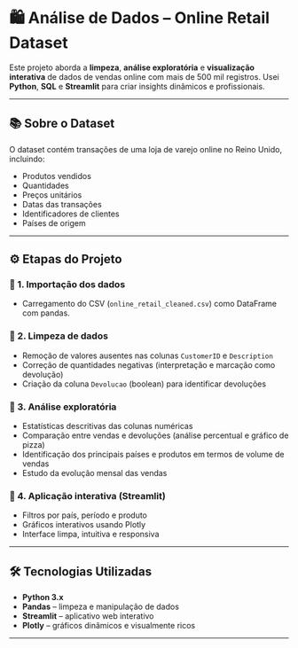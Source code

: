 # 🛍️ Análise de Dados – Online Retail Dataset

Este projeto aborda a **limpeza**, **análise exploratória** e **visualização interativa** de dados de vendas online com mais de 500 mil registros. Usei **Python**, **SQL** e **Streamlit** para criar insights dinâmicos e profissionais.

---

## 📚 Sobre o Dataset

O dataset contém transações de uma loja de varejo online no Reino Unido, incluindo:

- Produtos vendidos  
- Quantidades  
- Preços unitários  
- Datas das transações  
- Identificadores de clientes  
- Países de origem  

---

## ⚙️ Etapas do Projeto

### 🔹 1. Importação dos dados  
- Carregamento do CSV (`online_retail_cleaned.csv`) como DataFrame com pandas.

### 🔹 2. Limpeza de dados  
- Remoção de valores ausentes nas colunas `CustomerID` e `Description`  
- Correção de quantidades negativas (interpretação e marcação como devolução)  
- Criação da coluna `Devolucao` (boolean) para identificar devoluções

### 🔹 3. Análise exploratória  
- Estatísticas descritivas das colunas numéricas  
- Comparação entre vendas e devoluções (análise percentual e gráfico de pizza)  
- Identificação dos principais países e produtos em termos de volume de vendas  
- Estudo da evolução mensal das vendas

### 🔹 4. Aplicação interativa (Streamlit)  
- Filtros por país, período e produto  
- Gráficos interativos usando Plotly  
- Interface limpa, intuitiva e responsiva  


---

## 🛠️ Tecnologias Utilizadas

- **Python 3.x**  
- **Pandas** – limpeza e manipulação de dados  
- **Streamlit** – aplicativo web interativo  
- **Plotly** – gráficos dinâmicos e visualmente ricos  

---


